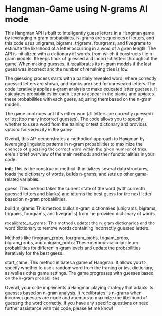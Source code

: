 # Hangman-Game using N-grams AI mode

This Hangman API is built to intelligently guess letters in a Hangman game by leveraging n-gram probabilities. N-grams are sequences of letters, and this code uses unigrams, bigrams, trigrams, fourgrams, and fivegrams to estimate the likelihood of a letter occurring in a word of a given length.
The API is initialized with a dictionary of words, from which it constructs the n-gram models. It keeps track of guessed and incorrect letters throughout the game. When making guesses, it recalibrates its n-gram models if the last guess was incorrect and the number of remaining tries is low.

The guessing process starts with a partially revealed word, where correctly guessed letters are shown, and blanks are used for unrevealed letters. The code iteratively applies n-gram analysis to make educated letter guesses. It calculates probabilities for each letter to appear in the blanks and updates these probabilities with each guess, adjusting them based on the n-gram models.

The game continues until it's either won (all letters are correctly guessed) or lost (too many incorrect guesses). The code allows you to specify whether to use a word from the training or test dictionary and provides options for verbosity in the game.

Overall, this API demonstrates a methodical approach to Hangman by leveraging linguistic patterns in n-gram probabilities to maximize the chances of guessing the correct word within the given number of tries.
ere's a brief overview of the main methods and their functionalities in your code:

__init__: This is the constructor method. It initializes several data structures, loads the dictionary of words, builds n-grams, and sets up other game-related variables.

guess: This method takes the current state of the word (with correctly guessed letters and blanks) and returns the best guess for the next letter based on n-gram probabilities.

build_n_grams: This method builds n-gram dictionaries (unigrams, bigrams, trigrams, fourgrams, and fivegrams) from the provided dictionary of words.

recalibrate_n_grams: This method updates the n-gram dictionaries and the word dictionary to remove words containing incorrectly guessed letters.

Methods like fivegram_probs, fourgram_probs, trigram_probs, bigram_probs, and unigram_probs: These methods calculate letter probabilities for different n-gram levels and update the probabilities iteratively for the best guess.

start_game: This method initiates a game of Hangman. It allows you to specify whether to use a random word from the training or test dictionary, as well as other game settings. The game progresses with guesses based on the n-gram probabilities.

Overall, your code implements a Hangman playing strategy that adapts its guesses based on n-gram analysis. It recalibrates its n-grams when incorrect guesses are made and attempts to maximize the likelihood of guessing the word correctly. If you have any specific questions or need further assistance with this code, please let me know!
